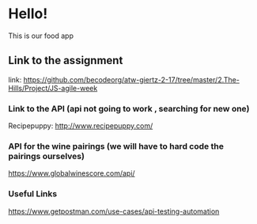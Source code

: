 # Hello! 

This is our food app

## Link to the assignment
link: https://github.com/becodeorg/atw-giertz-2-17/tree/master/2.The-Hills/Project/JS-agile-week

### Link to the API  (api not going to work , searching for new one)
Recipepuppy: http://www.recipepuppy.com/  


### API for the wine pairings (we will have to hard code the pairings ourselves)
https://www.globalwinescore.com/api/  


### Useful Links
https://www.getpostman.com/use-cases/api-testing-automation
